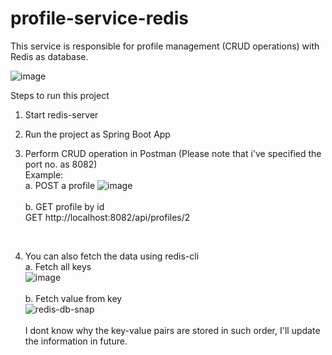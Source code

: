 # profile-service-redis

This service is responsible for profile management (CRUD operations) with Redis as database.<br/>

![image](https://user-images.githubusercontent.com/37982804/151365118-d119fee9-8c4e-43d2-afe9-74f6cc62b394.png)
<br/>

Steps to run this project<br/>
1. Start redis-server<br/>

2. Run the project as Spring Boot App<br/>

3. Perform CRUD operation in Postman (Please note that i've specified the port no. as 8082)<br/>
Example:<br/>
a. POST a profile
![image](https://user-images.githubusercontent.com/37982804/151351745-46ab4879-2d50-4762-af3c-dd403f0d6b09.png)
<br/><br/>b. GET profile by id<br/>
GET http://localhost:8082/api/profiles/2
<br/>

4. You can also fetch the data using redis-cli<br/>
a. Fetch all keys<br/>
![image](https://user-images.githubusercontent.com/37982804/151352418-73842fae-b938-42c0-9eac-30291c5bbf04.png)
<br/><br/>b. Fetch value from key<br/>
![redis-db-snap](https://user-images.githubusercontent.com/37982804/151365984-91b65801-8a3a-40db-8f31-3f3203356e4d.png)
<br/><br/>I dont know why the key-value pairs are stored in such order, I'll update the information in future.
